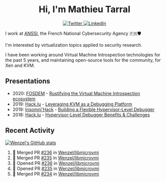 <h1 align="center">
    <br>Hi, I'm Mathieu Tarral</br>
</h1>

<p align="center">
  <a href="https://twitter.com/mtarral">
    <img src="https://img.shields.io/badge/-@mtarral-1ca0f1?style=flat-square&labelColor=1ca0f1&logo=twitter&logoColor=white&link=https://twitter.com/mtarral" alt="Twitter">
  </a>
  <a href="https://www.linkedin.com/in/mathieutarral">
    <img src="https://img.shields.io/badge/-mathieutarral-blue?style=flat-square&logo=Linkedin&logoColor=white&link=https://www.linkedin.com/in/mathieutarral" alt="LinkedIn">
  </a>
</p>

I work at [ANSSI](https://www.ssi.gouv.fr/en/), the French National Cybersecurity Agency 🇫🇷🛡️

I'm interested by virtualization topics applied to security research.

I have been working around Virtual Machine Introspection technologies for the past 5 years, and maintaining open-source tools for the community, for Xen and KVM.

## Presentations

- 2020: [FOSDEM](https://archive.fosdem.org/2020/) - [Rustifying the Virtual Machine Introspection ecosystem](https://archive.fosdem.org/2020/schedule/event/rust_vm_introspection/)
- 2019: [Hack.lu](https://2019.hack.lu/) - [Leveraging KVM as a Debugging Platform](https://www.youtube.com/watch?v=U-wDpvItPUU)
- 2019: [Insomni'Hack](https://www.insomnihack.ch/conference-2019/) - [Building a Flexible Hypervisor-Level Debugger](https://www.youtube.com/watch?v=-nXY_p8c_bQ)
- 2018: [Hack.lu](https://2018.hack.lu/) - [Hypervisor-Level Debugger Benefits & Challenges](https://www.youtube.com/watch?v=NnWYT-kCx_s)

## Recent Activity

[![Wenzel's GitHub stats](https://github-readme-stats.vercel.app/api?username=Wenzel)](https://github.com/anuraghazra/github-readme-stats)

<!--START_SECTION:activity-->
1. 🎉 Merged PR [#236](https://github.com/Wenzel/libmicrovmi/pull/236) in [Wenzel/libmicrovmi](https://github.com/Wenzel/libmicrovmi)
2. 🎉 Merged PR [#235](https://github.com/Wenzel/libmicrovmi/pull/235) in [Wenzel/libmicrovmi](https://github.com/Wenzel/libmicrovmi)
3. 💪 Opened PR [#236](https://github.com/Wenzel/libmicrovmi/pull/236) in [Wenzel/libmicrovmi](https://github.com/Wenzel/libmicrovmi)
4. 💪 Opened PR [#235](https://github.com/Wenzel/libmicrovmi/pull/235) in [Wenzel/libmicrovmi](https://github.com/Wenzel/libmicrovmi)
5. 🎉 Merged PR [#234](https://github.com/Wenzel/libmicrovmi/pull/234) in [Wenzel/libmicrovmi](https://github.com/Wenzel/libmicrovmi)
<!--END_SECTION:activity-->
